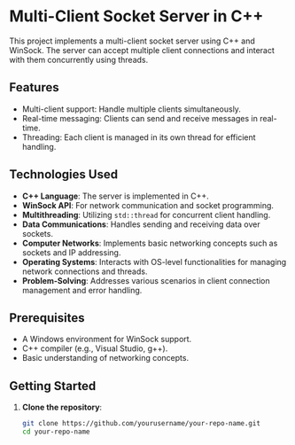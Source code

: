 # Multi-Client Socket Server in C++

This project implements a multi-client socket server using C++ and WinSock. The server can accept multiple client connections and interact with them concurrently using threads.

## Features

- Multi-client support: Handle multiple clients simultaneously.
- Real-time messaging: Clients can send and receive messages in real-time.
- Threading: Each client is managed in its own thread for efficient handling.

## Technologies Used

- **C++ Language**: The server is implemented in C++.
- **WinSock API**: For network communication and socket programming.
- **Multithreading**: Utilizing `std::thread` for concurrent client handling.
- **Data Communications**: Handles sending and receiving data over sockets.
- **Computer Networks**: Implements basic networking concepts such as sockets and IP addressing.
- **Operating Systems**: Interacts with OS-level functionalities for managing network connections and threads.
- **Problem-Solving**: Addresses various scenarios in client connection management and error handling.

## Prerequisites

- A Windows environment for WinSock support.
- C++ compiler (e.g., Visual Studio, g++).
- Basic understanding of networking concepts.

## Getting Started

1. **Clone the repository**:
   ```bash
   git clone https://github.com/yourusername/your-repo-name.git
   cd your-repo-name
